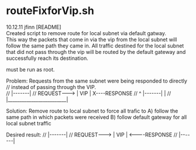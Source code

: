 routeFixforVip.sh
=================
 10.12.11 jfinn [README]                                                                                                                                             
  Created script to remove route for local subnet via default gatway.                                                                                                           
  This way the packets that come in via the vip from the local subnet
  will follow the same path they came in.  All traffic destined for the
  local subnet that did not pass through the vip will be routed by the
  default gateway and successfully reach its destination.

  must be run as root.



 Problem: Requests from the same subnet were being responded to directly
//          instead of passing through the VIP.  
//                 |-------|
//   REQUEST--->    |  VIP  |   X----RESPONSE
//       ^          |-------|      |
//      |_________________________|

 Solution: Remove route to local subnet to force all trafic to A) follow the 
 same path in which packets were received  B) follow default gateway
 for all local subnet traffic

 Desired result:
//                 |-------|
//  REQUEST--->    |  VIP  |   <----RESPONSE
//                 |-------|


